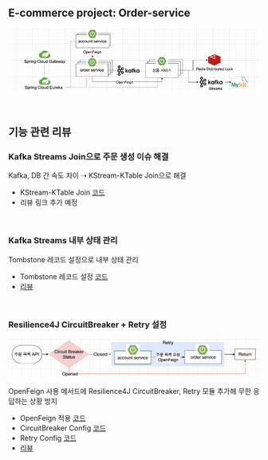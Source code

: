 ## E-commerce project: Order-service

![](/_img/e_commerce_240218.png)

<br>

## 기능 관련 리뷰

### Kafka Streams Join으로 주문 생성 이슈 해결

Kafka, DB 간 속도 차이 ➝ KStream-KTable Join으로 해결

- KStream-KTable Join [코드](https://github.com/imzero238/Order-service/blob/master/src/main/java/com/ecommerce/orderservice/kafka/streams/KStreamKTableJoinConfig.java#L80)
- 리뷰 링크 추가 예정

<br>

### Kafka Streams 내부 상태 관리

Tombstone 레코드 설정으로 내부 상태 관리

- Tombstone 레코드 설정 [코드](https://github.com/imzero238/Order-service/blob/master/src/main/java/com/ecommerce/orderservice/kafka/producer/KafkaProducerService.java#L17)
- [리뷰](https://medium.com/@im_zero/kafka-streams-internal-state-management-6746c4898e34)

<br>

### Resilience4J CircuitBreaker + Retry 설정

![](/_img/circuit-breaker-retry.png)

OpenFeign 사용 메서드에 Resilience4J CircuitBreaker, Retry 모듈 추가해 무한 응답하는 상황 방지

- OpenFeign 적용 [코드](https://github.com/imzero238/Order-service/blob/master/src/main/java/com/ecommerce/orderservice/openfeign/ItemServiceClient.java)
- CircuitBreaker Config [코드](https://github.com/imzero238/Order-service/blob/master/src/main/java/com/ecommerce/orderservice/resilience4j/Resilience4jCircuitBreakerConfig.java)
- Retry Config [코드](https://github.com/imzero238/Order-service/blob/master/src/main/java/com/ecommerce/orderservice/resilience4j/Resilience4jRetryConfig.java)
- [리뷰](https://medium.com/@im_zero/resilience4j-retry-circuitbreaker-%EC%A0%81%EC%9A%A9%ED%95%98%EA%B8%B0-a60d06a46c54)

